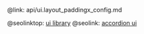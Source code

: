 @link: api/ui.layout_paddingx_config.md

@seolinktop: [ui library](https://webix.com)
@seolink: [accordion ui](https://webix.com/widget/accordion/)